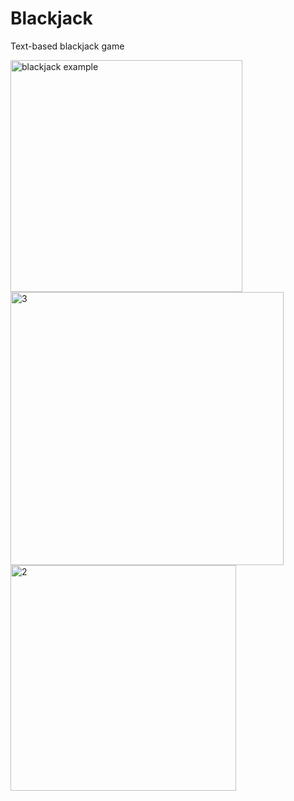 # Blackjack
 Text-based blackjack game
 
<img width="371" alt="blackjack example" src="https://user-images.githubusercontent.com/38481385/117518666-b69df280-af6e-11eb-82fe-156169ee1a8a.png">

<img width="437" alt="3" src="https://user-images.githubusercontent.com/38481385/117518789-172d2f80-af6f-11eb-9770-317c9ad9c275.png">

<img width="361" alt="2" src="https://user-images.githubusercontent.com/38481385/117518791-17c5c600-af6f-11eb-9887-fab84127bc7b.png">

